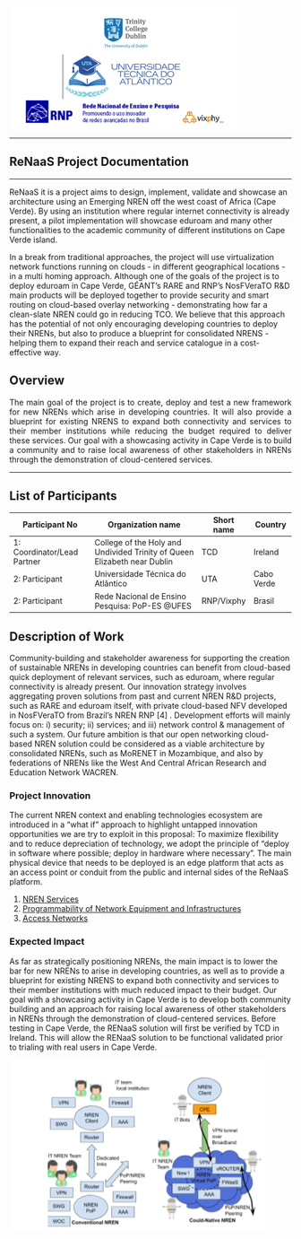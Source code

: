 ![Logos](./images/logos.png )&nbsp;&nbsp;&nbsp;
 
<hr>

## ReNaaS Project Documentation
<hr>
ReNaaS it is a project aims to design, implement, validate and showcase an architecture using an Emerging NREN off the west coast of Africa (Cape Verde). By using an institution where regular internet connectivity is already present, a pilot implementation will showcase eduroam and many other functionalities to the academic community of different institutions on Cape Verde island.

In a break from traditional approaches, the project will use virtualization network functions running on clouds - in different geographical locations - in a multi homing approach. Although one of the goals of the project is to deploy eduroam in Cape Verde, GÉANT’s RARE and RNP’s NosFVeraTO 
R&D main products will be deployed together to provide security and smart routing on cloud-based overlay networking - demonstrating how far a clean-slate NREN could go in reducing TCO. We believe that this approach has the potential of not only encouraging developing countries to deploy their NRENs, but also to produce a blueprint for consolidated NRENS - helping them to expand their reach and service catalogue in a cost-effective way. 

## Overview
<div style='text-align: justify;'> 
<p>The main goal of the project is to create, deploy and test a new framework for new NRENs which arise in developing countries. It will also provide a blueprint for existing NRENS to expand both connectivity and services to their member institutions while reducing the budget required to deliver these services. Our goal with a showcasing activity in Cape Verde is to build a community and to raise local awareness of other stakeholders in NRENs through the demonstration of cloud-centered services.</p>

</div>

<hr>

## List of Participants

Participant No | Organization name    | Short name        | Country
------------ | ------------- | ------------- | -------------
1: Coordinator/Lead Partner | College of the Holy and Undivided Trinity of Queen Elizabeth near Dublin | TCD   | Ireland
2: Participant| Universidade Técnica do Atlântico | UTA | Cabo Verde
2: Participant| Rede Nacional de Ensino Pesquisa: PoP-ES @UFES | RNP/Vixphy | Brasil

## Description of Work
Community-building and stakeholder awareness for supporting the creation of sustainable NRENs in developing countries can benefit from cloud-based quick deployment of relevant services, such as eduroam, where regular connectivity is already present. Our innovation strategy involves aggregating proven solutions from past and current NREN R&D projects, such as RARE and eduroam itself, with private cloud-based NFV developed in NosFVeraTO from Brazil’s NREN RNP [4] . Development efforts will mainly focus on: i) security; ii) services; and iii) network control & management of such a system. Our future ambition is that our open networking cloud-based NREN solution could be considered as a viable architecture by consolidated NRENs, such as MoRENET in Mozambique, and also by federations of NRENs like the West And Central African Research and Education Network WACREN.

### Project Innovation
The current NREN context and enabling technologies ecosystem are introduced in a “what if” approach to highlight untapped innovation opportunities we are try to exploit in this proposal: To maximize flexibility and to reduce depreciation of technology, we adopt the principle of “deploy in software where possible; deploy in hardware where necessary”. The main physical device that needs to be deployed is an edge platform that acts as an access point or conduit from the public and internal sides of the ReNaaS platform. 

1. [NREN Services](tenant.md)
2. [Programmability of Network Equipment and Infrastructures ](tag.md)
3. [Access Networks](label.md)

### Expected Impact 

As far as strategically positioning NRENs, the main impact is to lower the bar for new NRENs to arise in developing countries, as well as to provide a blueprint for existing NRENS to expand both connectivity and services to their member institutions with much reduced impact to their budget. Our goal with a showcasing activity in Cape Verde is to develop both community building and an approach for raising local awareness of other stakeholders in NRENs through the demonstration of cloud-centered services. Before testing in Cape Verde, the RENaaS solution will first be verified by TCD in Ireland. This will allow the RENaaS solution to be functional validated prior to trialing with real users in Cape Verde. 


![Image of Sharelabelproject](./images/inov.png)
